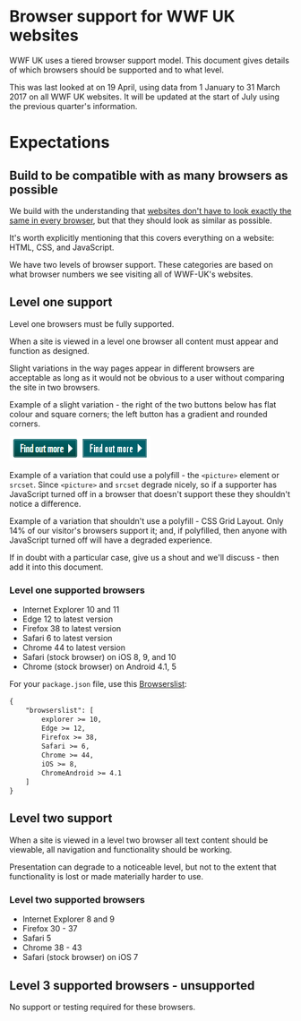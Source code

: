 # Browser support for WWF UK websites

WWF UK uses a tiered browser support model. This document gives details of which browsers should be supported and to what level.

This was last looked at on 19 April, using data from 1 January to 31 March 2017 on all WWF UK websites. It will be updated at the start of July using the previous quarter's information.

# Expectations

## Build to be compatible with as many browsers as possible
We build with the understanding that [websites don't have to look exactly the same in every browser](http://dowebsitesneedtolookexactlythesameineverybrowser.com), but that they should look as similar as possible.

It's worth explicitly mentioning that this covers everything on a website: HTML, CSS, and JavaScript. 

We have two levels of browser support. These categories are based on what browser numbers we see visiting all of WWF-UK's websites.

## Level one support

Level one browsers must be fully supported.

When a site is viewed in a level one browser all content must appear and function as designed.

Slight variations in the way pages appear in different browsers are acceptable as long as it would not be obvious to a user without comparing the site in two browsers.

Example of a slight variation - the right of the two buttons below has flat colour and square corners; the left button has a gradient and rounded corners.

![](https://github.com/wwf-international/browser-support-wwf-uk/blob/master/resources/level-1-button-example.png)


Example of a variation that could use a polyfill - the `<picture>` element or `srcset`. Since `<picture>` and `srcset` degrade nicely, so if a supporter has JavaScript turned off in a browser that doesn't support these they shouldn't notice a difference.

Example of a variation that shouldn't use a polyfill - CSS Grid Layout. Only 14% of our visitor's browsers support it; and, if polyfilled, then anyone with JavaScript turned off will have a degraded experience.

If in doubt with a particular case, give us a shout and we'll discuss - then add it into this document.

### Level one supported browsers

* Internet Explorer 10 and 11
* Edge 12 to latest version
* Firefox 38 to latest version
* Safari 6 to latest version
* Chrome 44 to latest version
* Safari (stock browser) on iOS 8, 9, and 10
* Chrome (stock browser) on Android 4.1, 5

For your `package.json` file, use this [Browserslist](https://github.com/ai/browserslist):

````
{
    "browserslist": [
        explorer >= 10, 
        Edge >= 12, 
        Firefox >= 38, 
        Safari >= 6, 
        Chrome >= 44, 
        iOS >= 8, 
        ChromeAndroid >= 4.1
    ]
}

````

## Level two support

When a site is viewed in a level two browser all text content should be viewable, all navigation and functionality should be working.

Presentation can degrade to a noticeable level, but not to the extent that functionality is lost or made materially harder to use.

### Level two supported browsers

* Internet Explorer 8 and 9
* Firefox 30 - 37
* Safari 5
* Chrome 38 - 43
* Safari (stock browser) on iOS 7

## Level 3 supported browsers - unsupported

No support or testing required for these browsers.
